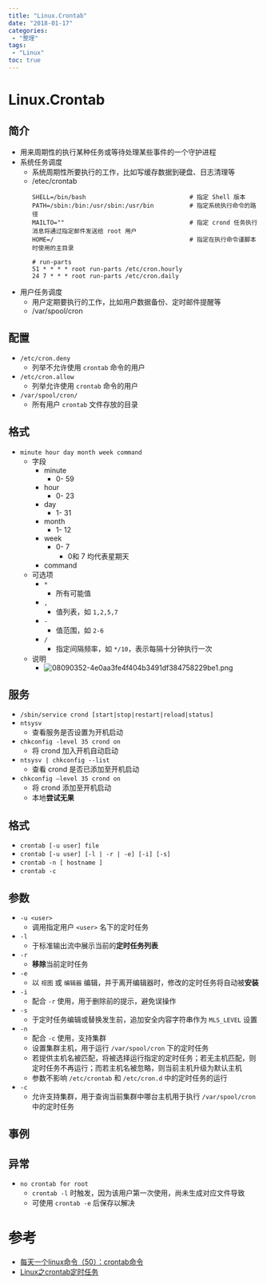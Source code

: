 ```yaml
---
title: "Linux.Crontab"
date: "2018-01-17"
categories:
 - "整理"
tags:
 - "Linux"
toc: true
---
```



# Linux.Crontab

## 简介
- 用来周期性的执行某种任务或等待处理某些事件的一个守护进程
- 系统任务调度
	- 系统周期性所要执行的工作，比如写缓存数据到硬盘、日志清理等
	- /etec/crontab
		```
		SHELL=/bin/bash								# 指定 Shell 版本
		PATH=/sbin:/bin:/usr/sbin:/usr/bin			# 指定系统执行命令的路径
		MAILTO=""									# 指定 crond 任务执行消息将通过指定邮件发送给 root 用户
		HOME=/										# 指定在执行命令谨脚本时使用的主目录

		# run-parts
		51 * * * * root run-parts /etc/cron.hourly
		24 7 * * * root run-parts /etc/cron.daily
		```
- 用户任务调度
	- 用户定期要执行的工作，比如用户数据备份、定时邮件提醒等
	- /var/spool/cron


## 配置
- `/etc/cron.deny`
    - 列举不允许使用 `crontab` 命令的用户
- `/etc/cron.allow`
    - 列举允许使用 `crontab` 命令的用户
- `/var/spool/cron/`
    - 所有用户 `crontab` 文件存放的目录


## 格式
- `minute hour day month week command`
    - 字段
    	- minute 
    		- 0- 59
    	- hour 
    		- 0- 23
    	- day 
    		- 1- 31
    	- month 
    		- 1- 12
    	- week 
    		- 0- 7
    			- 0和 7 均代表星期天
    	- command
    - 可选项
    	- `*`
    		- 所有可能值
    	- `,`
    		- 值列表，如 `1,2,5,7`
    	- `-`
    		- 值范围，如 `2-6`
    	- `/`
    		- 指定间隔频率，如 `*/10`，表示每隔十分钟执行一次
    - 说明
    	- ![08090352-4e0aa3fe4f404b3491df384758229be1.png](http://doc.yqjdcyy.com/c3a7e01f-b2e9-4f4e-beb0-81ed2bc21d1c.png)


## 服务
- `/sbin/service crond [start|stop|restart|reload|status]`
- `ntsysv`
    - 查看服务是否设置为开机启动
- `chkconfig -level 35 crond on`
    - 将 crond 加入开机自动启动
- `ntsysv | chkconfig --list`
    - 查看 crond 是否已添加至开机启动
- `chkconfig –level 35 crond on`
    - 将 crond 添加至开机启动
    - 本地**尝试无果**


## 格式
- `crontab [-u user] file`
- `crontab [-u user] [-l | -r | -e] [-i] [-s]`
- `crontab -n [ hostname ]`
- `crontab -c`


## 参数
- `-u <user>`
    - 调用指定用户 `<user>` 名下的定时任务
- `-l`
    - 于标准输出流中展示当前的**定时任务列表**
- `-r`
    - **移除**当前定时任务
- `-e`
    - 以 `视图` 或 `编辑器` 编辑，并于离开编辑器时，修改的定时任务将自动被**安装**
- `-i`
    - 配合 `-r` 使用，用于删除前的提示，避免误操作
- `-s`
    - 于定时任务编辑或替换发生前，追加安全内容字符串作为 `MLS_LEVEL` 设置
- `-n`
    - 配合 `-c` 使用，支持集群
    - 设置集群主机，用于运行 `/var/spool/cron` 下的定时任务
    - 若提供主机名被匹配，将被选择运行指定的定时任务；若无主机匹配，则定时任务不再运行；而若主机名被忽略，则当前主机升级为默认主机
    - 参数不影响 `/etc/crontab` 和 `/etc/cron.d` 中的定时任务的运行
- `-c`
    - 允许支持集群，用于查询当前集群中哪台主机用于执行 `/var/spool/cron` 中的定时任务

## 事例


## 异常
- `no crontab for root`
	- `crontab -l` 时触发，因为该用户第一次使用，尚未生成对应文件导致
	- 可使用 `crontab -e` 后保存以解决



# 参考
- [每天一个linux命令（50）：crontab命令](http://www.cnblogs.com/peida/archive/2013/01/08/2850483.html)
- [Linux之crontab定时任务](https://www.jianshu.com/p/838db0269fd0)